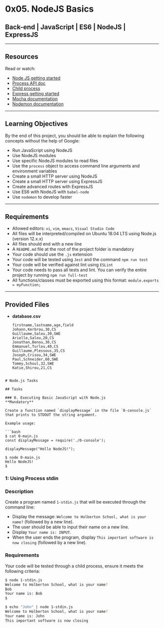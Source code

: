 # 0x05. NodeJS Basics

## Back-end | JavaScript | ES6 | NodeJS | ExpressJS

---

## Resources

Read or watch:

- [Node JS getting started](https://nodejs.dev/learn)
- [Process API doc](https://nodejs.org/api/process.html)
- [Child process](https://nodejs.org/api/child_process.html)
- [Express getting started](https://expressjs.com/en/starter/installing.html)
- [Mocha documentation](https://mochajs.org/)
- [Nodemon documentation](https://nodemon.io/)

---

## Learning Objectives

By the end of this project, you should be able to explain the following concepts without the help of Google:

- Run JavaScript using NodeJS
- Use NodeJS modules
- Use specific NodeJS modules to read files
- Use the `process` object to access command line arguments and environment variables
- Create a small HTTP server using NodeJS
- Create a small HTTP server using ExpressJS
- Create advanced routes with ExpressJS
- Use ES6 with NodeJS with `babel-node`
- Use `nodemon` to develop faster

---

## Requirements

- Allowed editors: `vi`, `vim`, `emacs`, `Visual Studio Code`
- All files will be interpreted/compiled on Ubuntu 18.04 LTS using Node.js (version 12.x.x)
- All files should end with a new line
- A `README.md` file at the root of the project folder is mandatory
- Your code should use the `.js` extension
- Your code will be tested using `Jest` and the command `npm run test`
- Your code will be verified against lint using `ESLint`
- Your code needs to pass all tests and lint. You can verify the entire project by running `npm run full-test`
- All functions/classes must be exported using this format: `module.exports = myFunction;`

---

## Provided Files

- **database.csv**
  ```csv
  firstname,lastname,age,field
  Johann,Kerbrou,30,CS
  Guillaume,Salou,30,SWE
  Arielle,Salou,20,CS
  Jonathan,Benou,30,CS
  Emmanuel,Turlou,40,CS
  Guillaume,Plessous,35,CS
  Joseph,Crisou,34,SWE
  Paul,Schneider,60,SWE
  Tommy,Schoul,32,SWE
  Katie,Shirou,21,CS
```

# Node.js Tasks

## Tasks

### 0. Executing Basic JavaScript with Node.js
**Mandatory**

Create a function named `displayMessage` in the file `0-console.js` that prints to STDOUT the string argument.

Example usage:

```bash
$ cat 0-main.js
const displayMessage = require('./0-console');

displayMessage("Hello NodeJS!");

$ node 0-main.js
Hello NodeJS!
$
```

### 1: Using Process stdin

### Description
Create a program named `1-stdin.js` that will be executed through the command line:

- Display the message: `Welcome to Holberton School, what is your name?` (followed by a new line).
- The user should be able to input their name on a new line.
- Display `Your name is: INPUT`.
- When the user ends the program, display `This important software is now closing` (followed by a new line).

### Requirements
Your code will be tested through a child process, ensure it meets the following criteria:

```bash
$ node 1-stdin.js
Welcome to Holberton School, what is your name?
Bob
Your name is: Bob
$ 

$ echo "John" | node 1-stdin.js
Welcome to Holberton School, what is your name?
Your name is: John
This important software is now closing
```
